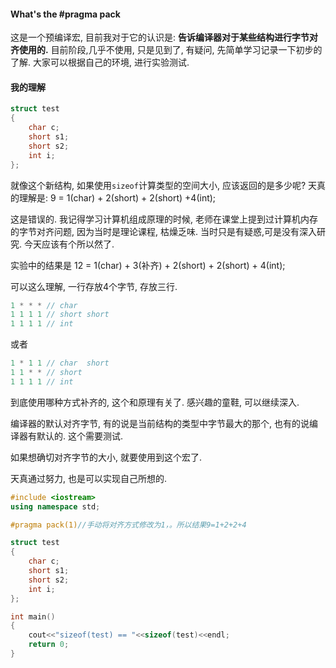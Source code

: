 #### What's the #pragma pack

这是一个预编译宏, 目前我对于它的认识是: **告诉编译器对于某些结构进行字节对齐使用的.** 目前阶段,几乎不使用, 只是见到了, 有疑问, 先简单学习记录一下初步的了解. 大家可以根据自己的环境, 进行实验测试.

#### 我的理解

```cpp
struct test
{
    char c;
    short s1;
    short s2;
    int i;
};
```

就像这个新结构, 如果使用`sizeof`计算类型的空间大小, 应该返回的是多少呢?
天真的理解是: 9 = 1(char) + 2(short) + 2(short) +4(int);

这是错误的. 我记得学习计算机组成原理的时候, 老师在课堂上提到过计算机内存的字节对齐问题, 因为当时是理论课程, 枯燥乏味. 当时只是有疑惑,可是没有深入研究. 今天应该有个所以然了.

实验中的结果是 12 = 1(char) + 3(补齐) + 2(short) + 2(short) + 4(int);

可以这么理解, 一行存放4个字节, 存放三行.

```cpp
1 * * * // char 
1 1 1 1 // short short
1 1 1 1 // int
```

或者

```cpp
1 * 1 1 // char  short
1 1 * * // short
1 1 1 1 // int
```
到底使用哪种方式补齐的, 这个和原理有关了. 感兴趣的童鞋, 可以继续深入.

编译器的默认对齐字节, 有的说是当前结构的类型中字节最大的那个, 也有的说编译器有默认的. 这个需要测试.

如果想确切对齐字节的大小, 就要使用到这个宏了.

天真通过努力, 也是可以实现自己所想的.

```cpp
#include <iostream>
using namespace std;

#pragma pack(1)//手动将对齐方式修改为1，。所以结果9=1+2+2+4

struct test
{
    char c;
    short s1;
    short s2;
    int i;
};

int main()
{
    cout<<"sizeof(test) == "<<sizeof(test)<<endl;
    return 0;
}
```
